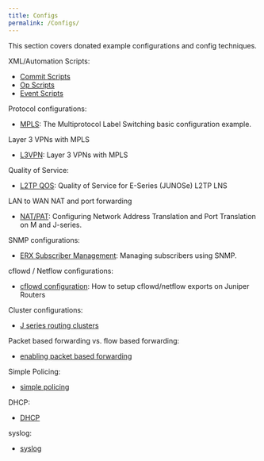 ```yaml
---
title: Configs
permalink: /Configs/
---
```


This section covers donated example configurations and config techniques.

XML/Automation Scripts:

-   [Commit Scripts](/Commit_Scripts "wikilink")
-   [Op Scripts](/Op_Scripts "wikilink")
-   [Event Scripts](/Event_Scripts "wikilink")

Protocol configurations:

-   [MPLS](/MPLS "wikilink"): The Multiprotocol Label Switching basic configuration example.

Layer 3 VPNs with MPLS

-   [L3VPN](/L3VPN "wikilink"): Layer 3 VPNs with MPLS

Quality of Service:

-   [L2TP QOS](/L2TP_QOS "wikilink"): Quality of Service for E-Series (JUNOSe) L2TP LNS

LAN to WAN NAT and port forwarding

-   [NAT/PAT](http://remcobressers.nl/2008/07/configuring-nat-on-juniper-j-series/): Configuring Network Address Translation and Port Translation on M and J-series.

SNMP configurations:

-   [ERX Subscriber Management](/ERX_Subscriber_Management "wikilink"): Managing subscribers using SNMP.

cflowd / Netflow configurations:

-   [cflowd configuration](/cflowd_configuration "wikilink"): How to setup cflowd/netflow exports on Juniper Routers

Cluster configurations:

-   [J series routing clusters](/J_series_routing_clusters "wikilink")

Packet based forwarding vs. flow based forwarding:

-   [enabling packet based forwarding](/enabling_packet_based_forwarding "wikilink")

Simple Policing:

-   [simple policing](/simple_policing "wikilink")

DHCP:

-   [DHCP](/DHCP "wikilink")

syslog:

-   [syslog](/syslog "wikilink")
